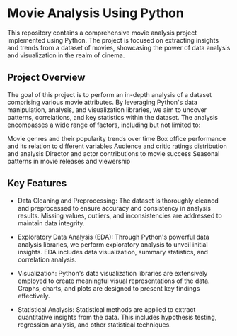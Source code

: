 # Movie Analysis Using Python
This repository contains a comprehensive movie analysis project implemented using Python. The project is focused on extracting insights and trends from a dataset of movies, showcasing the power of data analysis and visualization in the realm of cinema.

## Project Overview
The goal of this project is to perform an in-depth analysis of a dataset comprising various movie attributes. By leveraging Python's data manipulation, analysis, and visualization libraries, we aim to uncover patterns, correlations, and key statistics within the dataset. The analysis encompasses a wide range of factors, including but not limited to:

Movie genres and their popularity trends over time
Box office performance and its relation to different variables
Audience and critic ratings distribution and analysis
Director and actor contributions to movie success
Seasonal patterns in movie releases and viewership

## Key Features
* Data Cleaning and Preprocessing: The dataset is thoroughly cleaned and preprocessed to ensure accuracy and consistency in analysis results. Missing values, outliers, and inconsistencies are addressed to maintain data integrity.

* Exploratory Data Analysis (EDA): Through Python's powerful data analysis libraries, we perform exploratory analysis to unveil initial insights. EDA includes data visualization, summary statistics, and correlation analysis.

* Visualization: Python's data visualization libraries are extensively employed to create meaningful visual representations of the data. Graphs, charts, and plots are designed to present key findings effectively.

* Statistical Analysis: Statistical methods are applied to extract quantitative insights from the data. This includes hypothesis testing, regression analysis, and other statistical techniques.
